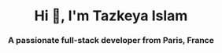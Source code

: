 <h1 align="center">Hi 👋, I'm Tazkeya Islam</h1>
<h3 align="center">A passionate full-stack developer from Paris, France</h3>
